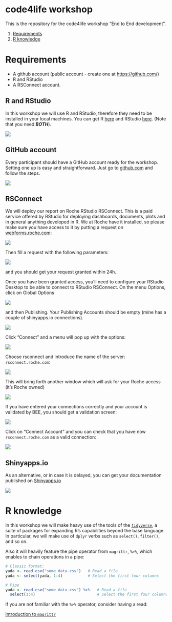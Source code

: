 
<!-- README.md is generated from README.Rmd. Please edit that file -->

# code4life workshop

This is the repository for the code4life workshop “End to End
development”.

1.  [Requirements](#req1)
2.  [R knowledge](#rknow)

# Requirements

  - A github account (public account - create one at
    <https://github.com/>)
  - R and RStudio
  - A RSConnect account.

## R and RStudio

In this workshop we will use R and RStudio, therefore they need to be
installed in your local machines. You can get R
[here](https://cran.r-project.org/) and RStudio
[here](https://www.rstudio.com/products/rstudio/download/#download).
(Note that you need ***BOTH***).

![](img/Rstudio.jpg)

## GitHub account

Every participant should have a GitHub account ready for the workshop.
Setting one up is easy and straightforward. Just go to
[github.com](github.com) and follow the steps.

![](img/github.jpg)

## RSConnect

We will deploy our report on Roche RStudio RSConnect. This is a paid
service offered by RStudio for deploying dashboards, documents, plots
and in general anything developed in R. We at Roche have it installed,
so please make sure you have access to it by putting a request on
[webforms.roche.com](webforms.roche.com):

![](img/webforms.jpg)

Then fill a request with the following parameters:

![](img/beerequest.jpg)

and you should get your request granted within 24h.

Once you have been granted access, you’ll need to configure your RStudio
Desktop to be able to connect to RStudio RSConnect. On the menu Options,
click on Global Options

![](img/options.jpg)

and then Publishing. Your Publishing Accounts should be empty (mine has
a couple of shinyapps.io connections).

![](img/publishing.jpg)

Click “Connect” and a menu will pop up with the options:

![](img/pubopts.jpg)

Choose rsconnect and introduce the name of the server:
`rsconnect.roche.com`:

![](img/rsconnect.jpg)

This will bring forth another window which will ask for your Roche
access (it’s Roche owned)

![](img/connectrs.jpg)

If you have entered your connections correctly and your account is
validated by BEE, you should get a validation screen:

![](img/verify.jpg)

Click on “Connect Account” and you can check that you have now
`rsconnect.roche.com` as a valid connection:

![](img/rsconnfinal.jpg)

## Shinyapps.io

As an alternative, or in case it is delayed, you can get your
documentation published on [Shinyapps.io](https://www.shinyapps.io/)

![](img/shinyappsio.jpg)

# R knowledge

In this workshop we will make heavy use of the tools of the
[`tidyverse`](https://www.tidyverse.org/), a suite of packages for
expanding R’s capabilities beyond the base language. In particular, we
will make use of `dplyr` verbs such as `select()`, `filter()`, and so
on.

Also it will heavily feature the pipe operator from `magrittr`, `%>%`,
which enables to chain operations in a pipe:

``` r
# Classic format: 
yada <- read.csv("some_data.csv")   # Read a file
yada <- select(yada, 1:4)           # Select the first four columns

# Pipe
yada <- read.csv("some_data.csv") %>%   # Read a file 
  select(1:4)                           # Select the first four columns
```

If you are not familiar with the `%>%` operator, consider having a read:

[Introduction to
`magrittr`](https://cran.r-project.org/web/packages/magrittr/vignettes/magrittr.html)

